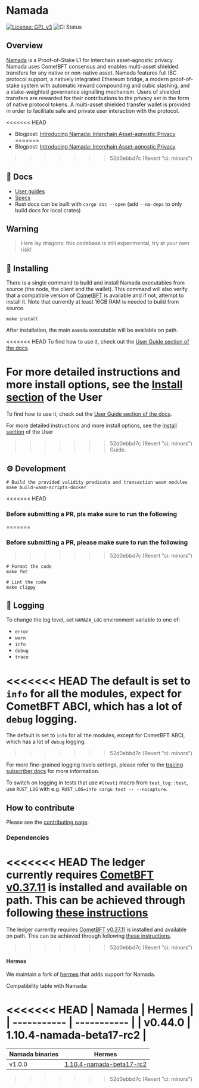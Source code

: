 # Namada

[![License: GPL v3](https://img.shields.io/badge/License-GPLv3-blue.svg)](./LICENSE)
![CI Status](https://github.com/anoma/namada/actions/workflows/ci.yml/badge.svg?branch=main)

## Overview

[Namada](http://namada.net) is a Proof-of-Stake L1 for interchain asset-agnostic privacy. Namada uses CometBFT
consensus and enables multi-asset shielded transfers for any native
or non-native asset. Namada features full IBC protocol support,
a natively integrated Ethereum bridge, a modern proof-of-stake
system with automatic reward compounding and cubic slashing, and a
stake-weighted governance signalling mechanism. Users of shielded
transfers are rewarded for their contributions to the privacy set in
the form of native protocol tokens. A multi-asset shielded transfer
wallet is provided in order to facilitate safe and private user
interaction with the protocol.

<<<<<<< HEAD
* Blogpost: [Introducing Namada: Interchain Asset-agnostic Privacy](https://blog.namada.net/introducing-namada-interchain-asset-agnostic-privacy/)
=======
* Blogpost: [Introducing Namada: Interchain Asset-agnostic Privacy](https://namada.net/blog/introducing-namada-multichain-asset-agnostic-data-protection)
>>>>>>> 52d0ebbd7c (Revert "ci: minors")

## 📓 Docs

* [User guides](https://docs.namada.net/)
* [Specs](https://specs.namada.net/)
* Rust docs can be built with `cargo doc --open` (add `--no-deps` to only build docs for local crates)

## Warning

> Here lay dragons: this codebase is still experimental, try at your own risk!

## 💾 Installing

There is a single command to build and install Namada executables from source (the node, the client and the wallet). This command will also verify that a compatible version of [CometBFT](#dependencies) is available and if not, attempt to install it. Note that currently at least 16GB RAM is needed to build from source.

```shell
make install
```

After installation, the main `namada` executable will be available on path.

<<<<<<< HEAD
To find how to use it, check out the [User Guide section of the docs](https://docs.namada.net/user-guide/index.html).

For more detailed instructions and more install options, see the [Install
section](https://docs.namada.net/user-guide/install/index.html) of the User
=======
To find how to use it, check out the [User Guide section of the docs](https://docs.namada.net/users).

For more detailed instructions and more install options, see the [Install
section](https://docs.namada.net/introduction/install) of the User
>>>>>>> 52d0ebbd7c (Revert "ci: minors")
Guide.

## ⚙️ Development

```shell
# Build the provided validity predicate and transaction wasm modules
make build-wasm-scripts-docker
```

<<<<<<< HEAD
### Before submitting a PR, pls make sure to run the following
=======
### Before submitting a PR, please make sure to run the following
>>>>>>> 52d0ebbd7c (Revert "ci: minors")

```shell
# Format the code
make fmt

# Lint the code
make clippy
```

## 🧾 Logging

To change the log level, set `NAMADA_LOG` environment variable to one of:

* `error`
* `warn`
* `info`
* `debug`
* `trace`

<<<<<<< HEAD
The default is set to `info` for all the modules, expect for CometBFT ABCI, which has a lot of `debug` logging.
=======
The default is set to `info` for all the modules, except for CometBFT ABCI, which has a lot of `debug` logging.
>>>>>>> 52d0ebbd7c (Revert "ci: minors")

For more fine-grained logging levels settings, please refer to the [tracing subscriber docs](https://docs.rs/tracing-subscriber/0.2.18/tracing_subscriber/struct.EnvFilter.html#directives) for more information.

To switch on logging in tests that use `#[test]` macro from `test_log::test`, use `RUST_LOG` with e.g. `RUST_LOG=info cargo test -- --nocapture`.

## How to contribute

Please see the [contributing page](./CONTRIBUTING.md).

### Dependencies

<<<<<<< HEAD
The ledger currently requires [CometBFT v0.37.11](https://github.com/cometbft/cometbft/releases/tag/v0.37.11) is installed and available on path. This can be achieved through following [these instructions](https://github.com/cometbft/cometbft/blob/main/docs/tutorials/install.md)
=======
The ledger currently requires [CometBFT v0.37.11](https://github.com/cometbft/cometbft/releases/tag/v0.37.11) is installed and available on path. This can be achieved through following [these instructions](https://github.com/cometbft/cometbft/blob/main/docs/tutorials/install.md).
>>>>>>> 52d0ebbd7c (Revert "ci: minors")

#### Hermes

We maintain a fork of [hermes](https://github.com/heliaxdev/hermes) that adds support for Namada.

Compatibility table with Namada:

<<<<<<< HEAD
| Namada | Hermes |
| ----------- | ----------- |
| v0.44.0 | 1.10.4-namada-beta17-rc2 |
=======
| Namada binaries | Hermes |
| ----------- | ----------- |
| v1.0.0 | [1.10.4-namada-beta17-rc2](https://github.com/heliaxdev/hermes/releases/tag/v1.10.4-namada-beta17-rc2) |
>>>>>>> 52d0ebbd7c (Revert "ci: minors")
